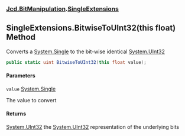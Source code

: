### [Jcd.BitManipulation](Jcd.BitManipulation.md 'Jcd.BitManipulation').[SingleExtensions](Jcd.BitManipulation.SingleExtensions.md 'Jcd.BitManipulation.SingleExtensions')

## SingleExtensions.BitwiseToUInt32(this float) Method

Converts a [System.Single](https://docs.microsoft.com/en-us/dotnet/api/System.Single 'System.Single') to the bit-wise
identical [System.UInt32](https://docs.microsoft.com/en-us/dotnet/api/System.UInt32 'System.UInt32')

```csharp
public static uint BitwiseToUInt32(this float value);
```
#### Parameters

<a name='Jcd.BitManipulation.SingleExtensions.BitwiseToUInt32(thisfloat).value'></a>

`value` [System.Single](https://docs.microsoft.com/en-us/dotnet/api/System.Single 'System.Single')

The value to convert

#### Returns
[System.UInt32](https://docs.microsoft.com/en-us/dotnet/api/System.UInt32 'System.UInt32')
the [System.UInt32](https://docs.microsoft.com/en-us/dotnet/api/System.UInt32 'System.UInt32') representation of the
underlying bits